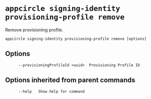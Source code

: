 # `appcircle signing-identity provisioning-profile remove`

Remove provisioning profile.

```plaintext
appcircle signing-identity provisioning-profile remove [options]
```

## Options

```plaintext
      --provisioningProfileId <uuid>  Provisioning Profile ID
```

## Options inherited from parent commands

```plaintext
      --help   Show help for command
```

